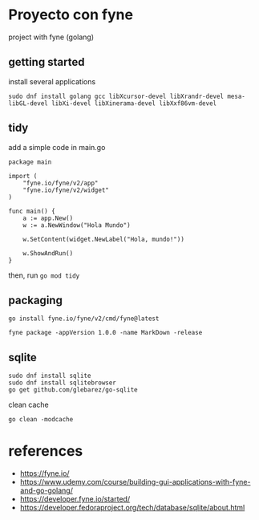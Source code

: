 # Proyecto con fyne

project with fyne (golang)

## getting started

install several applications

```shell
sudo dnf install golang gcc libXcursor-devel libXrandr-devel mesa-libGL-devel libXi-devel libXinerama-devel libXxf86vm-devel
```

## tidy

add a simple code in main.go

```golang
package main

import (
	"fyne.io/fyne/v2/app"
	"fyne.io/fyne/v2/widget"
)

func main() {
	a := app.New()
	w := a.NewWindow("Hola Mundo")

	w.SetContent(widget.NewLabel("Hola, mundo!"))

	w.ShowAndRun()
}
```

then, run `go mod tidy`

## packaging

```shell
go install fyne.io/fyne/v2/cmd/fyne@latest

fyne package -appVersion 1.0.0 -name MarkDown -release
```

## sqlite

```shell
sudo dnf install sqlite
sudo dnf install sqlitebrowser
go get github.com/glebarez/go-sqlite
```

clean cache

```shell
go clean -modcache
```

# references

- https://fyne.io/
- https://www.udemy.com/course/building-gui-applications-with-fyne-and-go-golang/
- https://developer.fyne.io/started/
- https://developer.fedoraproject.org/tech/database/sqlite/about.html
